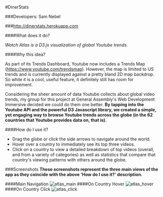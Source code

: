 #DinerStats

###Developers: Sam Nebel

###<http://dinerstats.herokuapp.com>

####What does it do?  

*Watch Atlas is a D3.js visualization of global Youtube trends.*

####Why this idea?

As part of its Trends Dashboard, Youtube now includes a Trends Map (<https://www.youtube.com/trendsmap>). However, the map is limited to US trends and is currently displayed against a pretty bland 2D map backdrop. So while it is a cool, useful feature, it definitely still has room for improvement. 

Considering the sheer amount of data Youtube collects about global video trends, my group for this project at General Assembly's Web Development Immersive decided we could do them one better. **By tapping into the Youtube API and the powerful D3 Javascript library, we created a simple, yet engaging way to browse Youtube trends across the globe (in the 62 countries that Youtube provides data on, that is).**

####How do I use it?
* Drag the globe or click the side arrows to navigate around the world.
* Hover over a country to immediately see its top three videos.
* Click on a country to view a detailed breakdown of top videos (overall, and from a variety of categories) as well as statistics that compare that country's viewing patterns with others around the globe.

###Screenshots
**These screenshots represent the three main views of the app as they coincide with the above 'How do I use it?' description.** 

####Main Navigation
![atlas_main](https://www.evernote.com/shard/s82/sh/752f9248-2bf0-47df-9298-852faab01f3c/30fd46fabe827ab2e1f29bdc528fa81b/deep/0/Atlas_main.png "Atlas Main")
####On Country Hover
![atlas_hover](https://www.evernote.com/shard/s82/sh/0192c4fe-02c2-45d5-bea4-f9011527dd5d/85e763259486a74e7bd1ac2f7f683b47/deep/0/Atlas_hover.png "Atlas Hover")
####On Country Click
![atlas_click](https://www.evernote.com/shard/s82/sh/ec970ac7-561e-4466-829a-2d62ffe2e39b/23279c613981583bb5c229674bfc3b99/deep/0/Atlas_click.png "Atlas Click")

